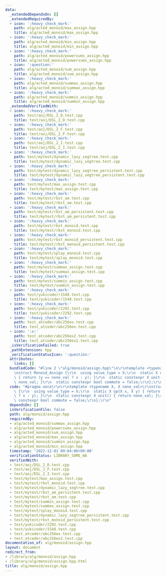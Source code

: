 ```yaml
---
data:
  _extendedDependsOn: []
  _extendedRequiredBy:
  - icon: ':heavy_check_mark:'
    path: alg/acted_monoid/max_assign.hpp
    title: alg/acted_monoid/max_assign.hpp
  - icon: ':heavy_check_mark:'
    path: alg/acted_monoid/min_assign.hpp
    title: alg/acted_monoid/min_assign.hpp
  - icon: ':heavy_check_mark:'
    path: alg/acted_monoid/powersums_assign.hpp
    title: alg/acted_monoid/powersums_assign.hpp
  - icon: ':question:'
    path: alg/acted_monoid/sum_assign.hpp
    title: alg/acted_monoid/sum_assign.hpp
  - icon: ':heavy_check_mark:'
    path: alg/acted_monoid/summax_assign.hpp
    title: alg/acted_monoid/summax_assign.hpp
  - icon: ':heavy_check_mark:'
    path: alg/acted_monoid/summin_assign.hpp
    title: alg/acted_monoid/summin_assign.hpp
  _extendedVerifiedWith:
  - icon: ':heavy_check_mark:'
    path: test/aoj/DSL_2_D.test.cpp
    title: test/aoj/DSL_2_D.test.cpp
  - icon: ':heavy_check_mark:'
    path: test/aoj/DSL_2_F.test.cpp
    title: test/aoj/DSL_2_F.test.cpp
  - icon: ':heavy_check_mark:'
    path: test/aoj/DSL_2_I.test.cpp
    title: test/aoj/DSL_2_I.test.cpp
  - icon: ':heavy_check_mark:'
    path: test/mytest/dynamic_lazy_segtree.test.cpp
    title: test/mytest/dynamic_lazy_segtree.test.cpp
  - icon: ':heavy_check_mark:'
    path: test/mytest/dynamic_lazy_segtree_persistent.test.cpp
    title: test/mytest/dynamic_lazy_segtree_persistent.test.cpp
  - icon: ':heavy_check_mark:'
    path: test/mytest/max_assign.test.cpp
    title: test/mytest/max_assign.test.cpp
  - icon: ':heavy_check_mark:'
    path: test/mytest/rbst_am.test.cpp
    title: test/mytest/rbst_am.test.cpp
  - icon: ':heavy_check_mark:'
    path: test/mytest/rbst_am_persistent.test.cpp
    title: test/mytest/rbst_am_persistent.test.cpp
  - icon: ':heavy_check_mark:'
    path: test/mytest/rbst_monoid.test.cpp
    title: test/mytest/rbst_monoid.test.cpp
  - icon: ':heavy_check_mark:'
    path: test/mytest/rbst_monoid_persistent.test.cpp
    title: test/mytest/rbst_monoid_persistent.test.cpp
  - icon: ':heavy_check_mark:'
    path: test/mytest/splay_monoid.test.cpp
    title: test/mytest/splay_monoid.test.cpp
  - icon: ':heavy_check_mark:'
    path: test/mytest/summax_assign.test.cpp
    title: test/mytest/summax_assign.test.cpp
  - icon: ':heavy_check_mark:'
    path: test/mytest/summin_assign.test.cpp
    title: test/mytest/summin_assign.test.cpp
  - icon: ':heavy_check_mark:'
    path: test/yukicoder/1548.test.cpp
    title: test/yukicoder/1548.test.cpp
  - icon: ':heavy_check_mark:'
    path: test/yukicoder/2292.test.cpp
    title: test/yukicoder/2292.test.cpp
  - icon: ':heavy_check_mark:'
    path: test_atcoder/abc256ex.test.cpp
    title: test_atcoder/abc256ex.test.cpp
  - icon: ':x:'
    path: test_atcoder/abc256ex2.test.cpp
    title: test_atcoder/abc256ex2.test.cpp
  _isVerificationFailed: true
  _pathExtension: hpp
  _verificationStatusIcon: ':question:'
  attributes:
    links: []
  bundledCode: "#line 2 \"alg/monoid/assign.hpp\"\n\r\ntemplate <typename X, X none_val>\r\
    \nstruct Monoid_Assign {\r\n  using value_type = X;\r\n  static X op(X x, X y)\
    \ { return (y == none_val ? x : y); }\r\n  static constexpr X unit() { return\
    \ none_val; }\r\n  static constexpr bool commute = false;\r\n};\r\n"
  code: "#pragma once\r\n\r\ntemplate <typename X, X none_val>\r\nstruct Monoid_Assign\
    \ {\r\n  using value_type = X;\r\n  static X op(X x, X y) { return (y == none_val\
    \ ? x : y); }\r\n  static constexpr X unit() { return none_val; }\r\n  static\
    \ constexpr bool commute = false;\r\n};\r\n"
  dependsOn: []
  isVerificationFile: false
  path: alg/monoid/assign.hpp
  requiredBy:
  - alg/acted_monoid/summax_assign.hpp
  - alg/acted_monoid/powersums_assign.hpp
  - alg/acted_monoid/sum_assign.hpp
  - alg/acted_monoid/max_assign.hpp
  - alg/acted_monoid/summin_assign.hpp
  - alg/acted_monoid/min_assign.hpp
  timestamp: '2022-12-01 09:04:06+09:00'
  verificationStatus: LIBRARY_SOME_WA
  verifiedWith:
  - test/aoj/DSL_2_D.test.cpp
  - test/aoj/DSL_2_F.test.cpp
  - test/aoj/DSL_2_I.test.cpp
  - test/mytest/max_assign.test.cpp
  - test/mytest/rbst_monoid.test.cpp
  - test/mytest/dynamic_lazy_segtree.test.cpp
  - test/mytest/rbst_am_persistent.test.cpp
  - test/mytest/rbst_am.test.cpp
  - test/mytest/summin_assign.test.cpp
  - test/mytest/summax_assign.test.cpp
  - test/mytest/splay_monoid.test.cpp
  - test/mytest/dynamic_lazy_segtree_persistent.test.cpp
  - test/mytest/rbst_monoid_persistent.test.cpp
  - test/yukicoder/2292.test.cpp
  - test/yukicoder/1548.test.cpp
  - test_atcoder/abc256ex.test.cpp
  - test_atcoder/abc256ex2.test.cpp
documentation_of: alg/monoid/assign.hpp
layout: document
redirect_from:
- /library/alg/monoid/assign.hpp
- /library/alg/monoid/assign.hpp.html
title: alg/monoid/assign.hpp
---
```

